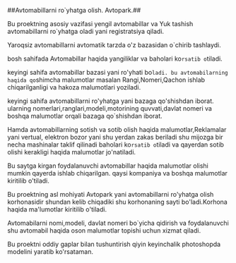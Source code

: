 ##Avtomabillarni ro`yhatga olish. Avtopark.##

Bu proektning asosiy vazifasi yengil avtomabillar va Yuk tashish avtomabillarni
ro`yhatga oladi yani registratsiya qiladi.

Yaroqsiz avtomabillarni avtomatik tarzda o'z bazasidan o`chirib tashlaydi.

bosh sahifada Avtomabillar haqida yangiliklar va baholari ko`rsatib o`tiladi.

keyingi sahifa avtomabillar bazasi yani ro'yhati bo`ladi.
bu avtomabilarning haqida qo`shimcha malumotlar masalan Rangi,Nomeri,Qachon ishlab
chiqarilganligi va hakoza malumotlari yoziladi.

keyingi sahifa avtomabillarni ro'yhatga yani bazaga qo'shishdan iborat.
ularning nomerlari,ranglari,modeli,motorining quvvati,davlat nomeri va boshqa malumotlar orqali bazaga qo`shishdan
iborat.

Hamda avtomabillarning sotish va sotib olish haqida malumotlar,Reklamalar yani vertual, elektron
bozor yani shu yerdan zakas beriladi shu mijozga bir necha mashinalar taklif qilinadi baholari ko`rsatib o`tiladi va qayerdan
sotib olishi kerakligi haqida malumotlar jo'natiladi.

Bu saytga kirgan foydalanuvchi avtomabillar haqida malumotlar olishi mumkin qayerda ishlab chiqarilgan.
qaysi kompaniya va boshqa malumotlar kiritilib o'tiladi.

Bu proektning asl mohiyati Avtopark yani avtomabillarni ro'yhatga olish korhonasidir shundan
kelib chiqadiki shu korhonaning sayti bo'ladi.Korhona haqida ma'lumotlar kiritilib o'tiladi.

Avtomabilarni nomi,modeli, davlat nomeri bo`yicha qidirish va foydalanuvchi shu avtomabil haqida oson
malumotlar topishi uchun xizmat qiladi.

Bu proektni oddiy gaplar bilan tushuntirish qiyin keyinchalik photoshopda modelini yaratib ko'rsataman.
